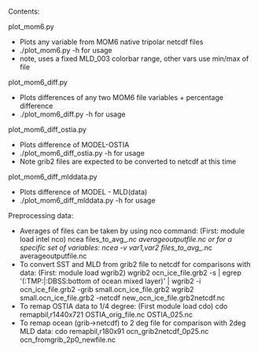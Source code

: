 
Contents: 

plot_mom6.py 
   - Plots any variable from MOM6 native tripolar netcdf files 
   - ./plot_mom6.py -h for usage 
   - note, uses a fixed MLD_003 colorbar range, other vars use min/max of file


plot_mom6_diff.py
   - Plots differences of any two MOM6 file variables + percentage difference 
   - ./plot_mom6_diff.py -h for usage 

plot_mom6_diff_ostia.py
   - Plots difference of MODEL-OSTIA 
   - ./plot_mom6_diff_ostia.py -h for usage 
   - Note grib2 files are expected to be converted to netcdf at this time 

plot_mom6_diff_mlddata.py 
   - Plots difference of MODEL - MLD(data)
   - ./plot_mom6_diff_mlddata.py -h for usage 

Preprocessing data: 
   - Averages of files can be taken by using nco command: 
         (First: module load intel nco)
         ncea files_to_avg_*.nc   averageoutputfile.nc
         or for a specific set of variables: 
         ncea -v var1,var2 files_to_avg_*.nc   averageoutputfile.nc
   - To convert SST and MLD from grib2 file to netcdf for comparisons with data: 
         (First: module load wgrib2) 
         wgrib2 ocn_ice_file.grb2 -s | egrep '(:TMP:|:DBSS:bottom of ocean mixed layer)' | wgrib2 -i ocn_ice_file.grb2 -grib small.ocn_ice_file.grb2
         wgrib2 small.ocn_ice_file.grb2 -netcdf new_ocn_ice_file.grb2netcdf.nc
   - To remap OSTIA data to 1/4 degree: 
         (First module load cdo) 
         cdo remapbil,r1440x721 OSTIA_orig_file.nc OSTIA_025.nc
   - To remap ocean (grib->netcdf) to 2 deg file for comparison with 2deg MLD data: 
         cdo remapbil,r180x91 ocn_grib2netcdf_0p25.nc ocn_fromgrib_2p0_newfile.nc


